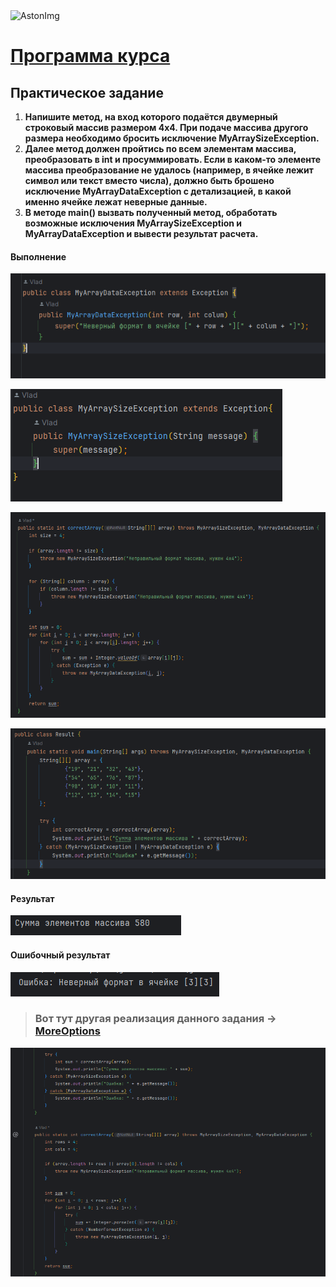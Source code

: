 <img src="https://storage.yandexcloud.net/dev.astonsite.s3backet/aston-redisign/common/logo/AstonLogo_dark.svg" title="AstonImg"/>
&nbsp;

# [Программа курса](README.md)

## Практическое задание

1. **Напишите метод, на вход которого подаётся двумерный строковый массив размером 4х4. При подаче массива другого размера
   необходимо бросить исключение MyArraySizeException.**
2. **Далее метод должен пройтись по всем элементам массива, преобразовать в int и просуммировать. Если в каком-то элементе массива преобразование не удалось (например, в ячейке лежит символ или текст вместо числа), должно быть брошено исключение MyArrayDataException с детализацией, в какой именно ячейке лежат
   неверные данные.**
3. **В методе main() вызвать полученный метод, обработать возможные исключения MyArraySizeException и MyArrayDataException и
   вывести результат расчета.**

#### **Выполнение**

![This image](images/lesson_7/lesson_7_1.png)

![This image](images/lesson_7/lesson_7_2.png)

![This image](images/lesson_7/lesson_7_3.png)

![This image](images/lesson_7/lesson_7_4.png)
#### **Результат**

![This image](images/lesson_7/lesson_7_5.png)

#### **Ошибочный результат**

![This image](images/lesson_7/lesson_7_6.png)

> ### Вот тут другая реализация данного задания -> [MoreOptions](src/main/java/ru/astondevs/lesson7/moreoptions)

![This image](images/lesson_7/lesson_7_7.png)

